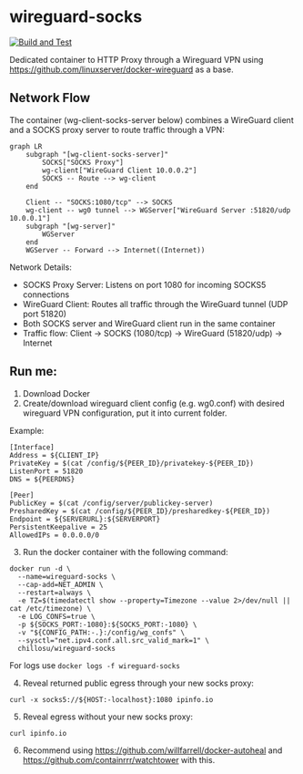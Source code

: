 # wireguard-socks
[![Build and Test](https://github.com/chillosu/wireguard-socks/actions/workflows/docker-build.yml/badge.svg)](https://github.com/chillosu/wireguard-socks/actions/workflows/docker-build.yml)

Dedicated container to HTTP Proxy through a Wireguard VPN using https://github.com/linuxserver/docker-wireguard as a base.

## Network Flow

The container (wg-client-socks-server below) combines a WireGuard client and a SOCKS proxy server to route traffic through a VPN:

```mermaid
graph LR
    subgraph "[wg-client-socks-server]"
        SOCKS["SOCKS Proxy"]
        wg-client["WireGuard Client 10.0.0.2"]
        SOCKS -- Route --> wg-client
    end
    
    Client -- "SOCKS:1080/tcp" --> SOCKS
    wg-client -- wg0 tunnel --> WGServer["WireGuard Server :51820/udp 10.0.0.1"]
    subgraph "[wg-server]"
        WGServer
    end
    WGServer -- Forward --> Internet((Internet))
```

Network Details:
- SOCKS Proxy Server: Listens on port 1080 for incoming SOCKS5 connections
- WireGuard Client: Routes all traffic through the WireGuard tunnel (UDP port 51820)
- Both SOCKS server and WireGuard client run in the same container
- Traffic flow: Client → SOCKS (1080/tcp) → WireGuard (51820/udp) → Internet

## Run me:

1. Download Docker
2. Create/download wireguard client config (e.g. wg0.conf) with desired wireguard VPN configuration, put it into current folder.

Example:
```
[Interface]
Address = ${CLIENT_IP}
PrivateKey = $(cat /config/${PEER_ID}/privatekey-${PEER_ID})
ListenPort = 51820
DNS = ${PEERDNS}

[Peer]
PublicKey = $(cat /config/server/publickey-server)
PresharedKey = $(cat /config/${PEER_ID}/presharedkey-${PEER_ID})
Endpoint = ${SERVERURL}:${SERVERPORT}
PersistentKeepalive = 25
AllowedIPs = 0.0.0.0/0
```

3. Run the docker container with the following command:

```
docker run -d \
  --name=wireguard-socks \
  --cap-add=NET_ADMIN \
  --restart=always \
  -e TZ=$(timedatectl show --property=Timezone --value 2>/dev/null || cat /etc/timezone) \
  -e LOG_CONFS=true \
  -p ${SOCKS_PORT:-1080}:${SOCKS_PORT:-1080} \
  -v "${CONFIG_PATH:-.}:/config/wg_confs" \
  --sysctl="net.ipv4.conf.all.src_valid_mark=1" \
  chillosu/wireguard-socks
```

For logs use `docker logs -f wireguard-socks`

4. Reveal returned public egress through your new socks proxy:

`curl -x socks5://${HOST:-localhost}:1080 ipinfo.io`

5. Reveal egress without your new socks proxy:

`curl ipinfo.io`

6. Recommend using https://github.com/willfarrell/docker-autoheal and https://github.com/containrrr/watchtower with this.
